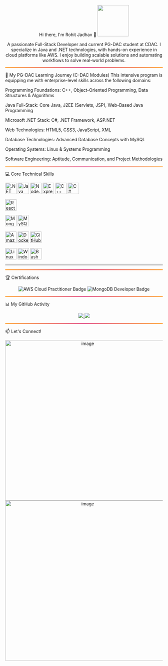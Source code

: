 <div align="center">

Hi there, I'm Rohit Jadhav 👋
<img src="https://www.google.com/search?q=https://media.giphy.com/media/v1.Y2lkPTc5MGI3NjExNTFkN2U5Y2U4MjBkMDIwOTI2M2QzM2I0NjQxYmFjM2ZlMTgxYmM3MSZlcD12MV9pbnRlcm5hbF9naWZzX2dpZklkJmN0PWc/M9gbBd9nbDrOTu1Mqx/giphy.gif" width="100" />

A passionate Full-Stack Developer and current PG-DAC student at CDAC.
I specialize in Java and .NET technologies, with hands-on experience in cloud platforms like AWS. I enjoy building scalable solutions and automating workflows to solve real-world problems.

</div>

<hr style="height:2px;border:none;color:#333;background:linear-gradient(to right, #ff8a00, #da1b60, #ff8a00);">

🚀 My PG-DAC Learning Journey (C-DAC Modules)
This intensive program is equipping me with enterprise-level skills across the following domains:

Programming Foundations: C++, Object-Oriented Programming, Data Structures & Algorithms

Java Full-Stack: Core Java, J2EE (Servlets, JSP), Web-Based Java Programming

Microsoft .NET Stack: C#, .NET Framework, ASP.NET

Web Technologies: HTML5, CSS3, JavaScript, XML

Database Technologies: Advanced Database Concepts with MySQL

Operating Systems: Linux & Systems Programming

Software Engineering: Aptitude, Communication, and Project Methodologies

<hr style="height:2px;border:none;color:#333;background:linear-gradient(to right, #ff8a00, #da1b60, #ff8a00);">

💻 Core Technical Skills
<p align="left">
  <!-- Backend -->
  <a href="https://dotnet.microsoft.com/" target="_blank" rel="noreferrer"><img src="https://raw.githubusercontent.com/danielcranney/readme-generator/main/public/icons/skills/dot-net-colored.svg" width="36" height="36" alt=".NET" /></a>
  <a href="https://www.java.com" target="_blank" rel="noreferrer"><img src="https://raw.githubusercontent.com/danielcranney/readme-generator/main/public/icons/skills/java-colored.svg" width="36" height="36" alt="Java" /></a>
  <a href="https://nodejs.org/en/" target="_blank" rel="noreferrer"><img src="https://raw.githubusercontent.com/danielcranney/readme-generator/main/public/icons/skills/nodejs-colored.svg" width="36" height="36" alt="Node.js" /></a>
  <a href="https://expressjs.com" target="_blank" rel="noreferrer"><img src="https://raw.githubusercontent.com/danielcranney/readme-generator/main/public/icons/skills/express-colored-dark.svg" width="36" height="36" alt="Express" /></a>
  <a href="https://www.cplusplus.com/" target="_blank" rel="noreferrer"><img src="https://raw.githubusercontent.com/danielcranney/readme-generator/main/public/icons/skills/cplusplus-colored.svg" width="36" height="36" alt="C++" /></a>
  <a href="https://learn.microsoft.com/en-us/dotnet/csharp/" target="_blank" rel="noreferrer"><img src="https://raw.githubusercontent.com/danielcranney/readme-generator/main/public/icons/skills/csharp-colored.svg" width="36" height="36" alt="C#" /></a>
  
  <!-- Frontend -->
  <a href="https://react.dev/" target="_blank" rel="noreferrer"><img src="https://raw.githubusercontent.com/danielcranney/readme-generator/main/public/icons/skills/react-colored.svg" width="36" height="36" alt="React" /></a>

  <!-- Databases -->
  <a href="https://www.mongodb.com/" target="_blank" rel="noreferrer"><img src="https://raw.githubusercontent.com/danielcranney/readme-generator/main/public/icons/skills/mongodb-colored.svg" width="36" height="36" alt="MongoDB" /></a>
  <a href="https://www.mysql.com/" target="_blank" rel="noreferrer"><img src="https://raw.githubusercontent.com/danielcranney/readme-generator/main/public/icons/skills/mysql-colored.svg" width="36" height="36" alt="MySQL" /></a>
  
  <!-- DevOps & Cloud -->
  <a href="https://aws.amazon.com" target="_blank" rel="noreferrer"><img src="https://raw.githubusercontent.com/danielcranney/readme-generator/main/public/icons/skills/aws-colored.svg" width="36" height="36" alt="Amazon Web Services" /></a>
  <a href="https://www.docker.com/" target="_blank" rel="noreferrer"><img src="https://raw.githubusercontent.com/danielcranney/readme-generator/main/public/icons/skills/docker-colored.svg" width="36" height="36" alt="Docker" /></a>
  <a href="https://github.com/features/actions" target="_blank" rel="noreferrer"><img src="https://raw.githubusercontent.com/danielcranney/readme-generator/main/public/icons/skills/githubactions-colored.svg" width="36" height="36" alt="GitHub Actions" /></a>
  
  <!-- OS & Scripting -->
  <a href="https://www.linux.org/" target="_blank" rel="noreferrer"><img src="https://raw.githubusercontent.com/danielcranney/readme-generator/main/public/icons/skills/linux-colored.svg" width="36" height="36" alt="Linux" /></a>
  <a href="https://www.microsoft.com/en-us/windows" target="_blank" rel="noreferrer"><img src="https://raw.githubusercontent.com/danielcranney/readme-generator/main/public/icons/skills/windows-colored.svg" width="36" height="36" alt="Windows" /></a>
  <a href="https://www.gnu.org/software/bash/" target="_blank" rel="noreferrer"><img src="https://raw.githubusercontent.com/danielcranney/readme-generator/main/public/icons/skills/bash-colored.svg" width="36" height="36" alt="Bash" /></a>
</p>

---

<hr style="height:2px;border:none;color:#333;background:linear-gradient(to right, #ff8a00, #da1b60, #ff8a00);">

🏆 Certifications
<p align="center">
<img src="https://www.google.com/search?q=https://img.shields.io/badge/AWS%2520Certified%2520Cloud%2520Practitioner-232F3E%3Fstyle%3Dfor-the-badge%26logo%3Damazonaws%26logoColor%3Dwhite" alt="AWS Cloud Practitioner Badge"/>
<img src="https://www.google.com/search?q=https://img.shields.io/badge/MongoDB%2520Developer%27s%2520Toolkit-47A248%3Fstyle%3Dfor-the-badge%26logo%3Dmongodb%26logoColor%3Dwhite" alt="MongoDB Developer Badge"/>
</p>

<hr style="height:2px;border:none;color:#333;background:linear-gradient(to right, #ff8a00, #da1b60, #ff8a00);">

📊 My GitHub Activity
<p align="center">
  <a href="https://github.com/anuraghazra/github-readme-stats">
    <img src="https://github-readme-stats.vercel.app/api?username=jadhavrohit0928&show_icons=true&theme=dark&hide_border=true&border_radius=10" />
  </a>
  <a href="https://github.com/anuraghazra/convoychat">
    <img src="https://github-readme-stats.vercel.app/api/top-langs/?username=jadhavrohit0928&layout=compact&theme=dark&hide_border=true&border_radius=10" />
  </a>
</p>

<hr style="height:2px;border:none;color:#333;background:linear-gradient(to right, #ff8a00, #da1b60, #ff8a00);">

📫 Let's Connect!
<p align="center">
<a href="[www.linkedin.com/in/rohit-jadhav-a46a77251]" target="_blank">
<img width="512" height="512" alt="image" src="https://github.com/user-attachments/assets/a24a740f-aeef-4cab-909e-9204616608c3" alt="LinkedIn Badge"/>
</a>
<a href="[https://jadhavrohit0928.github.io/]" target="_blank">
<img width="512" height="512" alt="image" src="https://github.com/user-attachments/assets/ace78a2f-2249-4d2a-ba9b-756ca601224c"
 alt="Portfolio Badge"/>
</a>
</p>
